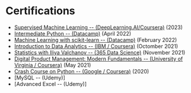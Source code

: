 # Certifications

- [Supervised Machine Learning -- (DeepLearning.AI/Coursera)](https://www.coursera.org/account/accomplishments/verify/VT3LUJA9YLYV) (2023)
- [Intermediate Python -- (Datacamp)](https://www.datacamp.com/statement-of-accomplishment/course/c53d7058e8412191d167c9bd0d47632e51684420) (April 2022)
- [Machine Learning with scikit-learn -- (Datacamp)](https://www.datacamp.com/statement-of-accomplishment/course/eddc422c9465820829e8a0fcc2e2ed37f0810381_) (February 2022)
- [Introduction to Data Analytics -- (IBM / Coursera)](https://www.coursera.org/account/accomplishments/verify/RZPWMAVM89SZ) (Octomber 2021)
- [Statistics with Iliya Valchanov -- (365 Data Science)](https://learn.365datascience.com/certificates/CC-E9BD04239A/) (November 2021)
- [Digital Product Management: Modern Fundamentals -- (University of Virginia / Coursera)](https://www.coursera.org/account/accomplishments/verify/JYM5WKTPH8YC) (May 2021)
- [Crash Course on Python -- (Google / Coursera)](https://www.coursera.org/account/accomplishments/verify/MPBK4E7VZMG6) (2020)
- [MySQL -- (Udemy)]
- [Advanced Excel -- (Udemy)]
